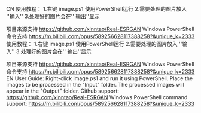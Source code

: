 CN
使用教程：
1.右键 image.ps1 使用PowerShell运行 
2.需要处理的图片放入 ''输入'' 
3.处理好的图片会在'' 输出''显示

项目来源支持 https://github.com/xinntao/Real-ESRGAN
Windows PowerShell 命令支持 https://m.bilibili.com/opus/589256628117388258?&unique_k=2333
使用教程：
1.右键 image.ps1 使用PowerShell运行 
2.需要处理的图片放入 ''输入'' 
3.处理好的图片会在'' 输出''显示

项目来源支持 https://github.com/xinntao/Real-ESRGAN
Windows PowerShell 命令支持 https://m.bilibili.com/opus/589256628117388258?&unique_k=2333
EN
User Guide:
Right-click image.ps1 and run it using PowerShell.
Place the images to be processed in the "Input" folder.
The processed images will appear in the "Output" folder.
Github support: https://github.com/xinntao/Real-ESRGAN
Windows PowerShell command support: https://m.bilibili.com/opus/589256628117388258?&unique_k=2333
